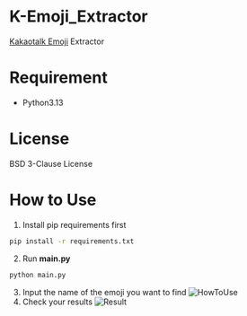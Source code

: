 # K-Emoji_Extractor
[Kakaotalk Emoji](https://e.kakao.com/) Extractor

# Requirement
* Python3.13

# License
BSD 3-Clause License

# How to Use
1. Install pip requirements first
```bash
pip install -r requirements.txt
```
2. Run **main.py**
```bash
python main.py
```
3. Input the name of the emoji you want to find
![HowToUse](screentshot/howtouse.webp)
4. Check your results
![Result](screentshot/result.webp)
